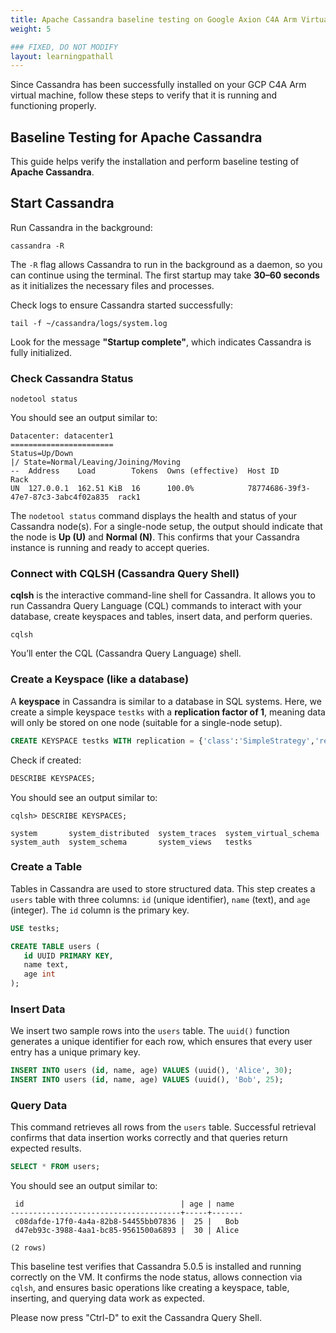 ```yaml
---
title: Apache Cassandra baseline testing on Google Axion C4A Arm Virtual machine
weight: 5

### FIXED, DO NOT MODIFY
layout: learningpathall
---
```



Since Cassandra has been successfully installed on your GCP C4A Arm virtual machine, follow these steps to verify that it is running and functioning properly.

## Baseline Testing for Apache Cassandra

This guide helps verify the installation and perform baseline testing of **Apache Cassandra**.

## Start Cassandra

Run Cassandra in the background:

```console
cassandra -R
```

The `-R` flag allows Cassandra to run in the background as a daemon, so you can continue using the terminal. The first startup may take **30–60 seconds** as it initializes the necessary files and processes.

Check logs to ensure Cassandra started successfully:

```console
tail -f ~/cassandra/logs/system.log
```
Look for the message **"Startup complete"**, which indicates Cassandra is fully initialized.

### Check Cassandra Status
```console
nodetool status
```
You should see an output similar to:

```output
Datacenter: datacenter1
=======================
Status=Up/Down
|/ State=Normal/Leaving/Joining/Moving
--  Address    Load        Tokens  Owns (effective)  Host ID                               Rack
UN  127.0.0.1  162.51 KiB  16      100.0%            78774686-39f3-47e7-87c3-3abc4f02a835  rack1
```
The `nodetool status` command displays the health and status of your Cassandra node(s). For a single-node setup, the output should indicate that the node is **Up (U)** and **Normal (N)**. This confirms that your Cassandra instance is running and ready to accept queries.

### Connect with CQLSH (Cassandra Query Shell)
**cqlsh** is the interactive command-line shell for Cassandra. It allows you to run Cassandra Query Language (CQL) commands to interact with your database, create keyspaces and tables, insert data, and perform queries.

```console
cqlsh
```
You’ll enter the CQL (Cassandra Query Language) shell.

### Create a Keyspace (like a database)
A **keyspace** in Cassandra is similar to a database in SQL systems. Here, we create a simple keyspace `testks` with a **replication factor of 1**, meaning data will only be stored on one node (suitable for a single-node setup).

```sql
CREATE KEYSPACE testks WITH replication = {'class':'SimpleStrategy','replication_factor' : 1};
```
Check if created:

```sql
DESCRIBE KEYSPACES;
```

You should see an output similar to:

```output
cqlsh> DESCRIBE KEYSPACES;

system       system_distributed  system_traces  system_virtual_schema
system_auth  system_schema       system_views   testks
```

### Create a Table
Tables in Cassandra are used to store structured data. This step creates a `users` table with three columns: `id` (unique identifier), `name` (text), and `age` (integer). The `id` column is the primary key.

```sql
USE testks;

CREATE TABLE users (
   id UUID PRIMARY KEY,
   name text,
   age int
);
```

### Insert Data
We insert two sample rows into the `users` table. The `uuid()` function generates a unique identifier for each row, which ensures that every user entry has a unique primary key.

```sql
INSERT INTO users (id, name, age) VALUES (uuid(), 'Alice', 30);
INSERT INTO users (id, name, age) VALUES (uuid(), 'Bob', 25);
```

### Query Data
This command retrieves all rows from the `users` table. Successful retrieval confirms that data insertion works correctly and that queries return expected results.

```sql
SELECT * FROM users;
```

You should see an output similar to:

```output
 id                                   | age | name
--------------------------------------+-----+-------
 c08dafde-17f0-4a4a-82b8-54455bb07836 |  25 |   Bob
 d47eb93c-3988-4aa1-bc85-9561500a6893 |  30 | Alice

(2 rows)
```

This baseline test verifies that Cassandra 5.0.5 is installed and running correctly on the VM. It confirms the node status, allows connection via `cqlsh`, and ensures basic operations like creating a keyspace, table, inserting, and querying data work as expected.

Please now press "Ctrl-D" to exit the Cassandra Query Shell. 
